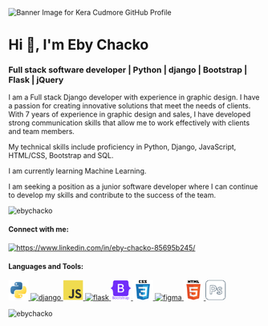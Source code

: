 ![Banner Image for Kera Cudmore GitHub Profile](https://res.cloudinary.com/dgd5gtn1w/image/upload/v1726609456/Linked%20in%20and%20Github%20profile/Linkedin_jykc1o.png)
<h1>Hi 👋, I'm Eby Chacko</h1>
<h3>Full stack software developer | Python | django | Bootstrap | Flask | jQuery</h3>

<p>
  I am a Full stack Django developer with experience in graphic design. I have a passion for creating innovative solutions that meet the needs of clients. With 7 years of experience in graphic design and sales, I have developed strong communication skills that allow me to work effectively with clients and team members.</p>

<p>My technical skills include proficiency in Python, Django, JavaScript, HTML/CSS, Bootstrap and SQL. </p>

<p>I am currently learning Machine Learning.</p>

<p>I am seeking a position as a junior software developer where I can continue to develop my skills and contribute to the success of the team.
</p>

<p align="left"> <img src="https://komarev.com/ghpvc/?username=ebychacko&label=Profile%20views&color=0e75b6&style=flat" alt="ebychacko" /> </p>

<h4 align="left">Connect with me:</h4>
<p align="left">
<a href="https://linkedin.com/in/eby-chacko-85695b245/" target="blank"><img align="center" src="https://raw.githubusercontent.com/rahuldkjain/github-profile-readme-generator/master/src/images/icons/Social/linked-in-alt.svg" alt="https://www.linkedin.com/in/eby-chacko-85695b245/" height="30" width="40" /></a>
</p>

<h4 align="left">Languages and Tools:</h4>
<p align="left">
<a href="https://www.python.org" target="_blank" rel="noreferrer"> <img src="https://raw.githubusercontent.com/devicons/devicon/master/icons/python/python-original.svg" alt="python" width="40" height="40"/> </a>
<a href="https://www.djangoproject.com/" target="_blank" rel="noreferrer"> <img src="https://cdn.worldvectorlogo.com/logos/django.svg" alt="django" width="40" height="40"/> </a>
<a href="https://developer.mozilla.org/en-US/docs/Web/JavaScript" target="_blank" rel="noreferrer"> <img src="https://raw.githubusercontent.com/devicons/devicon/master/icons/javascript/javascript-original.svg" alt="javascript" width="40" height="40"/> </a>
<a href="https://flask.palletsprojects.com/" target="_blank" rel="noreferrer"> <img src="https://www.vectorlogo.zone/logos/pocoo_flask/pocoo_flask-icon.svg" alt="flask" width="40" height="40"/> </a>
<a href="https://getbootstrap.com" target="_blank" rel="noreferrer"> <img src="https://raw.githubusercontent.com/devicons/devicon/master/icons/bootstrap/bootstrap-plain-wordmark.svg" alt="bootstrap" width="40" height="40"/> </a>
<a href="https://www.w3schools.com/css/" target="_blank" rel="noreferrer"> <img src="https://raw.githubusercontent.com/devicons/devicon/master/icons/css3/css3-original-wordmark.svg" alt="css3" width="40" height="40"/> </a>
<a href="https://www.figma.com/" target="_blank" rel="noreferrer"> <img src="https://www.vectorlogo.zone/logos/figma/figma-icon.svg" alt="figma" width="40" height="40"/> </a>
<a href="https://www.w3.org/html/" target="_blank" rel="noreferrer"> <img src="https://raw.githubusercontent.com/devicons/devicon/master/icons/html5/html5-original-wordmark.svg" alt="html5" width="40" height="40"/> </a>
<a href="https://www.photoshop.com/en" target="_blank" rel="noreferrer"> <img src="https://raw.githubusercontent.com/devicons/devicon/master/icons/photoshop/photoshop-line.svg" alt="photoshop" width="40" height="40"/> </a>  </p>

<p><img align="center" src="https://github-readme-stats.vercel.app/api/top-langs?username=ebychacko&show_icons=true&locale=en&layout=compact" alt="ebychacko" /></p>
